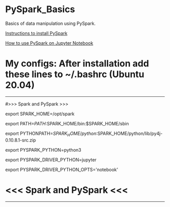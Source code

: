 # PySpark_Basics
Basics of data manipulation using PySpark.

[Instructions to install PySpark](https://computingforgeeks.com/how-to-install-apache-spark-on-ubuntu-debian/)

[How to use PySpark on Jupyter Notebook](https://opensource.com/article/18/11/pyspark-jupyter-notebook)

# My configs: After installation add these lines to ~/.bashrc (Ubuntu 20.04)

---
#>>> Spark and PySpark >>>

export SPARK_HOME=/opt/spark

export PATH=$PATH:$SPARK_HOME/bin:$SPARK_HOME/sbin

export PYTHONPATH=$SPARK_HOME/python:$SPARK_HOME/python/lib/py4j-0.10.8.1-src.zip

export PYSPARK_PYTHON=python3

export PYSPARK_DRIVER_PYTHON=jupyter

export PYSPARK_DRIVER_PYTHON_OPTS='notebook'

# <<< Spark and PySpark <<<
---

